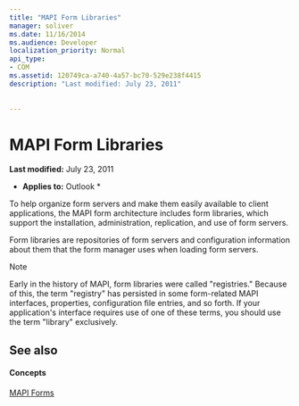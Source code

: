 ```yaml
---
title: "MAPI Form Libraries"
manager: soliver
ms.date: 11/16/2014
ms.audience: Developer
localization_priority: Normal
api_type:
- COM
ms.assetid: 120749ca-a740-4a57-bc70-529e238f4415
description: "Last modified: July 23, 2011"
 
 
---
```


# MAPI Form Libraries

 **Last modified:** July 23, 2011 
  
 * **Applies to:** Outlook * 
  
To help organize form servers and make them easily available to client applications, the MAPI form architecture includes form libraries, which support the installation, administration, replication, and use of form servers.
  
Form libraries are repositories of form servers and configuration information about them that the form manager uses when loading form servers. 
  
> [!NOTE]
> Early in the history of MAPI, form libraries were called "registries." Because of this, the term "registry" has persisted in some form-related MAPI interfaces, properties, configuration file entries, and so forth. If your application's interface requires use of one of these terms, you should use the term "library" exclusively. 
  
## See also

#### Concepts

[MAPI Forms](mapi-forms.md)


